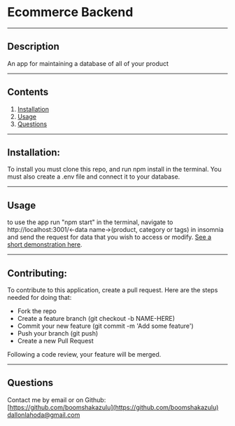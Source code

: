 # Ecommerce Backend

  
  
---

## Description

  An app for maintaining a database of all of your product

---
## Contents
1. [Installation](#installation)
2. [Usage](#usage)
3. [Questions](#questions)
  
---

## Installation:

  To install you must clone this repo, and run npm install in the terminal. You must also create a .env file and connect it to your database.
  
---

## Usage

  to use the app run "npm start" in the terminal, navigate to http://localhost:3001/<-data name->(product, category or tags) in insomnia and send the request for data that you wish to access or modify. [See a short demonstration here](https://drive.google.com/file/d/11SHVMVCWkIJPkgRY9lxwl17W23zid_rE/view).

---

## Contributing:
  
  To contribute to this application, create a pull request.
  Here are the steps needed for doing that:
  - Fork the repo
  - Create a feature branch (git checkout -b NAME-HERE)
  - Commit your new feature (git commit -m 'Add some feature')
  - Push your branch (git push)
  - Create a new Pull Request

  Following a code review, your feature will be merged.

---

## Questions

  Contact me by email or on Github:<br>
  [https://github.com/boomshakazulu](https://github.com/boomshakazulu)<br>
  [dallonlahoda@gmail.com](dallonlahoda@gmail.com)

